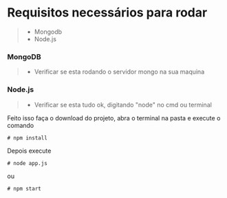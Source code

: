 # Requisitos necessários para rodar
  > * Mongodb
  > * Node.js

### MongoDB
  > * Verificar se esta rodando o servidor mongo na sua maquina

### Node.js
  > * Verificar se esta tudo ok, digitando "node" no cmd ou terminal

Feito isso faça o download do projeto, abra o terminal na pasta e execute o comando
```
# npm install
```
Depois execute
```
# node app.js
```
ou
```
# npm start
```
